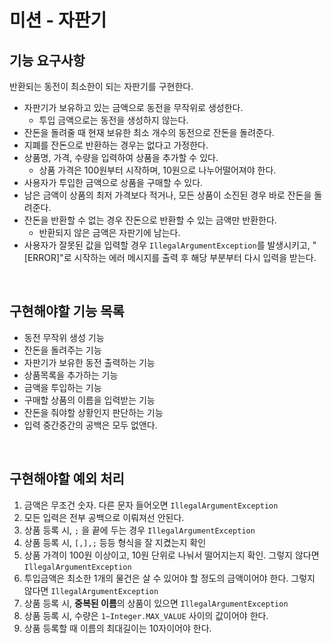 # 미션 - 자판기

## 기능 요구사항

반환되는 동전이 최소한이 되는 자판기를 구현한다.

- 자판기가 보유하고 있는 금액으로 동전을 무작위로 생성한다.
   - 투입 금액으로는 동전을 생성하지 않는다.
- 잔돈을 돌려줄 때 현재 보유한 최소 개수의 동전으로 잔돈을 돌려준다.
- 지폐를 잔돈으로 반환하는 경우는 없다고 가정한다.
- 상품명, 가격, 수량을 입력하여 상품을 추가할 수 있다.
   - 상품 가격은 100원부터 시작하며, 10원으로 나누어떨어져야 한다.
- 사용자가 투입한 금액으로 상품을 구매할 수 있다.
- 남은 금액이 상품의 최저 가격보다 적거나, 모든 상품이 소진된 경우 바로 잔돈을 돌려준다.
- 잔돈을 반환할 수 없는 경우 잔돈으로 반환할 수 있는 금액만 반환한다.
   - 반환되지 않은 금액은 자판기에 남는다.
- 사용자가 잘못된 값을 입력할 경우 `IllegalArgumentException`를 발생시키고, "[ERROR]"로 시작하는 에러 메시지를 출력 후 해당 부분부터 다시 입력을 받는다.

<br>

## 구현해야할 기능 목록

- 동전 무작위 생성 기능
- 잔돈을 돌려주는 기능
- 자판기가 보유한 동전 출력하는 기능
- 상품목록을 추가하는 기능
- 금액을 투입하는 기능
- 구매할 상품의 이름을 입력받는 기능
- 잔돈을 줘야할 상황인지 판단하는 기능
- 입력 중간중간의 공백은 모두 없앤다.

<br>

## 구현해야할 예외 처리

1. 금액은 무조건 숫자. 다른 문자 들어오면 `IllegalArgumentException`
2. 모든 입력은 전부 공백으로 이뤄져선 안된다.
3. 상품 등록 시, `;` 을 끝에 두는 경우 `IllegalArgumentException`
4. 상품 등록 시, `[,],;` 등등 형식을 잘 지켰는지 확인
5. 상품 가격이 100원 이상이고, 10원 단위로 나눠서 떨어지는지 확인. 그렇지 않다면 `IllegalArgumentException`
6. 투입금액은 최소한 1개의 물건은 살 수 있어야 할 정도의 금액이어야 한다. 그렇지 않다면 `IllegalArgumentException`
7. 상품 등록 시, **중복된 이름**의 상품이 있으면 `IllegalArgumentException`
8. 상품 등록 시, 수량은 `1~Integer.MAX_VALUE` 사이의 값이어야 한다.
9. 상품 등록할 때 이름의 최대길이는 10자이어야 한다.

<br>

